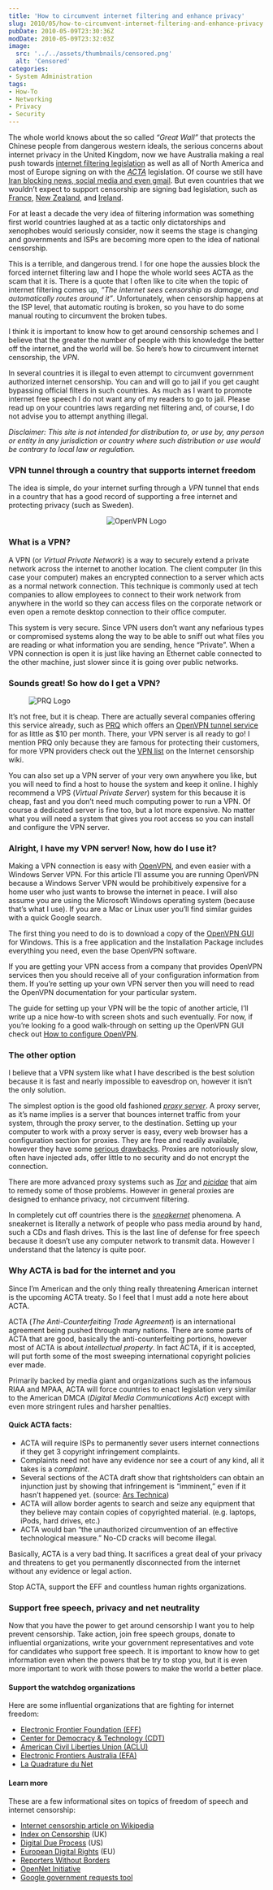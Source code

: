 ```yaml
---
title: 'How to circumvent internet filtering and enhance privacy'
slug: 2010/05/how-to-circumvent-internet-filtering-and-enhance-privacy
pubDate: 2010-05-09T23:30:36Z
modDate: 2010-05-09T23:32:03Z
image:
  src: '../../assets/thumbnails/censored.png'
  alt: 'Censored'
categories:
- System Administration
tags:
- How-To
- Networking
- Privacy
- Security
---
```


The whole world knows about the so called *“Great Wall”* that protects the Chinese people from dangerous western ideals, the serious concerns about internet privacy in the United Kingdom, now we have Australia making a real push towards [internet filtering legislation](http://www.guardian.co.uk/world/2010/mar/29/google-yahoo-australia-internet-filter) as well as all of North America and most of Europe signing on with the *[ACTA](https://en.wikipedia.org/wiki/Anti-Counterfeiting_Trade_Agreement)* legislation. Of course we still have [Iran blocking news, social media and even gmail](http://online.wsj.com/article/SB10001424052748704140104575056972514372994.html). But even countries that we wouldn’t expect to support censorship are signing bad legislation, such as [France](http://www.theinquirer.net/inquirer/news/1591582/france-falls-internet-censorship), [New Zealand](http://www.neowin.net/news/main/09/09/14/new-zealand-to-get-country-wide-filtered-internet), and [Ireland](http://www.irishtimes.com/newspaper/frontpage/2009/0820/1224252952116.html).

For at least a decade the very idea of filtering information was something first world countries laughed at as a tactic only dictatorships and xenophobes would seriously consider, now it seems the stage is changing and governments and ISPs are becoming more open to the idea of national censorship.

This is a terrible, and dangerous trend. I for one hope the aussies block the forced internet filtering law and I hope the whole world sees ACTA as the scam that it is. There is a quote that I often like to cite when the topic of internet filtering comes up, *“The internet sees censorship as damage, and automatically routes around it”*. Unfortunately, when censorship happens at the ISP level, that automatic routing is broken, so you have to do some manual routing to circumvent the broken tubes.

I think it is important to know how to get around censorship schemes and I believe that the greater the number of people with this knowledge the better off the internet, and the world will be. So here’s how to circumvent internet censorship, the *VPN*.

<!-- more -->

In several countries it is illegal to even attempt to circumvent government authorized internet censorship. You can and will go to jail if you get caught bypassing official filters in such countries. As much as I want to promote internet free speech I do not want any of my readers to go to jail. Please read up on your countries laws regarding net filtering and, of course, I do not advise you to attempt anything illegal.

*Disclaimer: This site is not intended for distribution to, or use by, any person or entity in any jurisdiction or country where such distribution or use would be contrary to local law or regulation.*

### VPN tunnel through a country that supports internet freedom

The idea is simple, do your internet surfing through a *VPN* tunnel that ends in a country that has a good record of supporting a free internet and protecting privacy (such as Sweden).

<div style="text-align: center;">

![OpenVPN Logo](../../assets/postimages/circumvent-filtering/openvpn-logo.png)

</div>

### What is a VPN?

A VPN (or *Virtual Private Network*) is a way to securely extend a private network across the internet to another location. The client computer (in this case your computer) makes an encrypted connection to a server which acts as a normal network connection. This technique is commonly used at tech companies to allow employees to connect to their work network from anywhere in the world so they can access files on the corporate network or even open a remote desktop connection to their office computer.

This system is very secure. Since VPN users don’t want any nefarious types or compromised systems along the way to be able to sniff out what files you are reading or what information you are sending, hence “Private”. When a VPN connection is open it is just like having an Ethernet cable connected to the other machine, just slower since it is going over public networks.

### Sounds great! So how do I get a VPN?

<figure>

![PRQ Logo](../../assets/postimages/circumvent-filtering/prq-logo.jpg)

</figure>

It’s not free, but it is cheap. There are actually several companies offering this service already, such as [PRQ](http://prq.se/?intl=1) which offers an [OpenVPN tunnel service](http://prq.se/?p=tunnel&amp;intl=1) for as little as $10 per month. There, your VPN server is all ready to go! I mention PRQ only because they are famous for protecting their customers, for more VPN providers check out the [VPN list](http://en.cship.org/wiki/Virtual_Private_Network) on the Internet censorship wiki.

You can also set up a VPN server of your very own anywhere you like, but you will need to find a host to house the system and keep it online. I highly recommend a VPS (*Virtual Private Server*) system for this because it is cheap, fast and you don’t need much computing power to run a VPN. Of course a dedicated server is fine too, but a lot more expensive. No matter what you will need a system that gives you root access so you can install and configure the VPN server.

### Alright, I have my VPN server! Now, how do I use it?

Making a VPN connection is easy with [OpenVPN](http://openvpn.net/), and even easier with a Windows Server VPN. For this article I’ll assume you are running OpenVPN because a Windows Server VPN would be prohibitively expensive for a home user who just wants to browse the internet in peace. I will also assume you are using the Microsoft Windows operating system (because that’s what I use). If you are a Mac or Linux user you’ll find similar guides with a quick Google search.

The first thing you need to do is to download a copy of the [OpenVPN GUI](http://openvpn.se/) for Windows. This is a free application and the Installation Package includes everything you need, even the base OpenVPN software.

If you are getting your VPN access from a company that provides OpenVPN services then you should receive all of your configuration information from them. If you’re setting up your own VPN server then you will need to read the OpenVPN documentation for your particular system.

The guide for setting up your VPN will be the topic of another article, I’ll write up a nice how-to with screen shots and such eventually. For now, if you’re looking fo a good walk-through on setting up the OpenVPN GUI check out [How to configure OpenVPN](http://www.itsatechworld.com/2006/01/29/how-to-configure-openvpn/).

### The other option

I believe that a VPN system like what I have described is the best solution because it is fast and nearly impossible to eavesdrop on, however it isn’t the only solution.

The simplest option is the good old fashioned *[proxy server](https://en.wikipedia.org/wiki/Proxy_server)*. A proxy server, as it’s name implies is a server that bounces internet traffic from your system, through the proxy server, to the destination. Setting up your computer to work with a proxy server is easy, every web browser has a configuration section for proxies. They are free and readily available, however they have some [serious drawbacks](http://www.sesawe.net/Risks-of-using-web-proxies.html). Proxies are notoriously slow, often have injected ads, offer little to no security and do not encrypt the connection.

There are more advanced proxy systems such as *[Tor](http://www.torproject.org/)* and *[picidae](http://info.picidae.net/)* that aim to remedy some of those problems. However in general proxies are designed to enhance privacy, not circumvent filtering.

In completely cut off countries there is the *[sneakernet](https://en.wikipedia.org/wiki/Sneakernet)* phenomena. A sneakernet is literally a network of people who pass media around by hand, such a CDs and flash drives. This is the last line of defense for free speech because it doesn’t use any computer network to transmit data. However I understand that the latency is quite poor.

### Why ACTA is bad for the internet and you

Since I’m American and the only thing really threatening American internet is the upcoming ACTA treaty. So I feel that I must add a note here about ACTA.

ACTA (*The Anti-Counterfeiting Trade Agreement*) is an international agreement being pushed through many nations. There are some parts of ACTA that are good, basically the anti-counterfeiting portions, however most of ACTA is about *intellectual property*. In fact ACTA, if it is accepted, will put forth some of the most sweeping international copyright policies ever made.

Primarily backed by media giant and organizations such as the infamous RIAA and MPAA, ACTA will force countries to enact legislation very similar to the American DMCA (*Digital Media Communications Act*) except with even more stringent rules and harsher penalties.

#### Quick ACTA facts:

 * ACTA will require ISPs to permanently sever users internet connections if they get 3 copyright infringement complaints.
 * Complaints need not have any evidence nor see a court of any kind, all it takes is a *complaint*.
 * Several sections of the ACTA draft show that rightsholders can obtain an injunction just by showing that infringement is “imminent,” even if it hasn’t happened yet. (source: [Ars Technica](http://arstechnica.com/tech-policy/news/2010/04/acta-is-here.ars))
 * ACTA will allow border agents to search and seize any equipment that they believe may contain copies of copyrighted material. (e.g. laptops, iPods, hard drives, etc.)
 * ACTA would ban “the unauthorized circumvention of an effective technological measure.” No-CD cracks will become illegal.

Basically, ACTA is a very bad thing. It sacrifices a great deal of your privacy and threatens to get you permanently disconnected from the internet without any evidence or legal action.

Stop ACTA, support the EFF and countless human rights organizations.

### Support free speech, privacy and net neutrality

Now that you have the power to get around censorship I want you to help prevent censorship. Take action, join free speech groups, donate to influential organizations, write your government representatives and vote for candidates who support free speech. It is important to know how to get information even when the powers that be try to stop you, but it is even more important to work with those powers to make the world a better place.

#### Support the watchdog organizations

Here are some influential organizations that are fighting for internet freedom:

 * [Electronic Frontier Foundation (EFF)](http://www.eff.org/)
 * [Center for Democracy &amp; Technology (CDT)](http://www.cdt.org/)
 * [American Civil Liberties Union (ACLU)](http://www.aclu.org/free-speech/internet-censorship)
 * [Electronic Frontiers Australia (EFA)](http://www.efa.org.au/)
 * [La Quadrature du Net](http://www.laquadrature.net/en)

#### Learn more

These are a few informational sites on topics of freedom of speech and internet censorship:

 * [Internet censorship article on Wikipedia](https://en.wikipedia.org/wiki/Internet_censorship)
 * [Index on Censorship](http://www.indexoncensorship.org/) (UK)
 * [Digital Due Process](http://www.digitaldueprocess.org/) (US)
 * [European Digital Rights](http://www.edri.org/) (EU)
 * [Reporters Without Borders](http://www.rsf.org/index.php?page=rubrique&amp;id_rubrique=2)
 * [OpenNet Initiative](http://opennet.net/)
 * [Google government requests tool](http://www.google.com/governmentrequests/)
